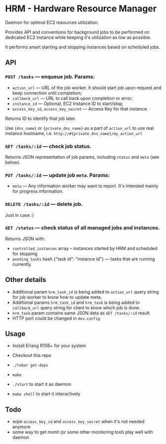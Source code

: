 # HRM - Hardware Resource Manager

Daemon for optimal EC2 resources utilization.

Provides API and conventions for background jobs to be performed on dedicated EC2
instance while keeping it's utilization as low as possible.

It performs smart starting and stopping instances based on scheduled jobs.

## API

### `POST /tasks` — enqueue job. Params:

- `action_url` — URL of the job worker. It should start job upon request and keep connection until completion;
- `callback_url` — URL to call back upon completion or error;
- `instance_id` — Optional, EC2 Instance ID to start/stop;
- `access_key_id`, `access_key_secret` — Access Key for that instance.

Returns ID to identify that job later.

Use `{dns_name}` or `{private_dns_name}` as a part of `action_url` to use real instance hostname, i.e. `http://#{private_dns_name}/my_action_url`

### `GET /tasks/:id` — check job status.

Returns JSON representation of job params, including `status` and `meta` (see below).

### `PUT /tasks/:id` — update job `meta`. Params:

- `meta` — Any information worker may want to report. It's intended mainly for progress information.

### `DELETE /tasks/:id` — delete job.

Just in case :)

### `GET /status` — check status of all managed jobs and instances.

Returns JSON with:
- `controlled_instances` array – instances started by HRM and scheduled for stopping
- `pending_tasks` hash {"task id": "instance id"} — tasks that are running currently.

## Other details

- Additional param `hrm_task_id` is being added to `action_url` query string for job worker to know how to update meta.
- Additional params `hrm_task_id` and `hrm_task` is being added to `callback_url` query string for client to know which job is done.
- `hrm_task` param contains same JSON data as `GET /tasks/:id` result
- HTTP port could be changed in `dev.config`

## Usage

- Install Erlang R15B+ for your system
- Checkout this repo
- `./rebar get-deps`
- `make`

- `./start` to start it as daemon
- `make shell` to start it interactively

## Todo

- wipe `access_key_id` and `access_key_secret` when it's not needed anymore
- some way to get monit (or some other monitoring tool) play well with daemon
